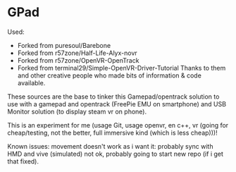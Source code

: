 # GPad

Used:
* Forked from puresoul/Barebone
* Forked from r57zone/Half-Life-Alyx-novr
* Forked from r57zone/OpenVR-OpenTrack
* Forked from terminal29/Simple-OpenVR-Driver-Tutorial
Thanks to them and other creative people who made bits of information & code available.

These sources are the base to tinker this Gamepad/opentrack solution to use with a gamepad and opentrack (FreePie EMU on smartphone) and USB Monitor solution (to display steam vr on phone).

This is an experiment for me (usage Git, usage openvr, en c++, vr (going for cheap/testing, not the better, full immersive kind (which is less cheap)))!

Known issues:
movement doesn't work as i want it: probably sync with HMD and vive (simulated) not ok, probably going to start new repo (if i get that fixed).
